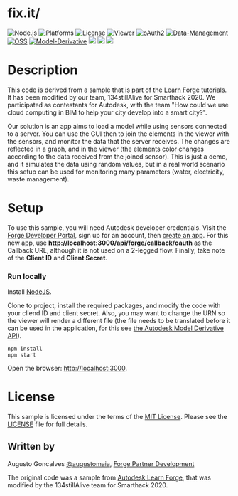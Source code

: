 # fix.it/

![Node.js](https://img.shields.io/badge/node-%3E%3D%2010.0.0-brightgreen.svg)
![Platforms](https://img.shields.io/badge/platform-windows%20%7C%20osx%20%7C%20linux-lightgray.svg)
![License](https://img.shields.io/badge/license-MIT-green.svg)
[![Viewer](https://img.shields.io/badge/Viewer-v7-green.svg)](http://developer.autodesk.com/)
[![oAuth2](https://img.shields.io/badge/oAuth2-v1-green.svg)](http://developer.autodesk.com/)
[![Data-Management](https://img.shields.io/badge/Data%20Management-v1-green.svg)](http://developer.autodesk.com/)
[![OSS](https://img.shields.io/badge/OSS-v2-green.svg)](http://developer.autodesk.com/)
[![Model-Derivative](https://img.shields.io/badge/Model%20Derivative-v2-green.svg)](http://developer.autodesk.com/)
![](https://img.shields.io/github/repo-size/qfl1ck32/Hackathon-2020) ![](https://img.shields.io/github/last-commit/qfl1ck32/Hackathon-2020) ![](https://tokei.rs/b1/github/qfl1ck32/Hackathon-2020)

# Description

This code is derived from a sample that is part of the [Learn Forge](http://learnforge.autodesk.io) tutorials. It has been modified by our team, 134stillAlive for Smarthack 2020. We participated as contestants for Autodesk, with the team "How could we use cloud computing in BIM to help your city develop into a smart city?".

Our solution is an app aims to load a model while using sensors connected to a server. You can use the GUI then to join the elements in the viewer with the sensors, and monitor the data that the server receives. The changes are reflected in a graph, and in the viewer (the elements color changes according to the data received from the joined sensor). This is just a demo, and it simulates the data using random values, but in a real world scenario this setup can be used for monitoring many parameters (water, electricity, waste management).

# Setup

To use this sample, you will need Autodesk developer credentials. Visit the [Forge Developer Portal](https://developer.autodesk.com), sign up for an account, then [create an app](https://developer.autodesk.com/myapps/create). For this new app, use **http://localhost:3000/api/forge/callback/oauth** as the Callback URL, although it is not used on a 2-legged flow. Finally, take note of the **Client ID** and **Client Secret**.

### Run locally

Install [NodeJS](https://nodejs.org).

Clone to project, install the required packages, and modify the code with your cliend ID and client secret. Also, you may want to change the URN so the viewer will render a different file (the file needs to be translated before it can be used in the application, for this see [the Autodesk Model Derivative API](https://forge.autodesk.com/en/docs/model-derivative/v2/tutorials/translate-to-obj/about-this-tutorial/)).

    npm install
    npm start

Open the browser: [http://localhost:3000](http://localhost:3000).

# License

This sample is licensed under the terms of the [MIT License](http://opensource.org/licenses/MIT).
Please see the [LICENSE](LICENSE) file for full details.

## Written by

Augusto Goncalves [@augustomaia](https://twitter.com/augustomaia), [Forge Partner Development](http://forge.autodesk.com)

The original code was a sample from [Autodesk Learn Forge](http://learnforge.autodesk.io), that was modified by the 134stillAlive team for Smarthack 2020.
